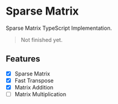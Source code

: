 # Sparse Matrix

Sparse Matrix TypeScript Implementation.

> Not finished yet.

## Features

- [x] Sparse Matrix
- [x] Fast Transpose
- [x] Matrix Addition
- [ ] Matrix Multiplication
